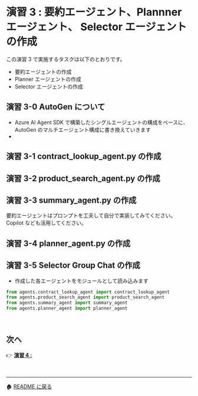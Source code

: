 # 演習 3 : 要約エージェント、Plannner エージェント、 Selector エージェントの作成

この演習 3 で実施するタスクは以下のとおりです。
- 要約エージェントの作成
- Planner エージェントの作成
- Selector エージェントの作成

## 演習 3-0 AutoGen について
- Azure AI Agent SDK で構築したシングルエージェントの構成をベースに、 AutoGen のマルチエージェント構成に書き換えていきます
- 

## 演習 3-1 contract_lookup_agent.py の作成

## 演習 3-2 product_search_agent.py の作成

## 演習 3-3 summary_agent.py の作成
要約エージェントはプロンプトを工夫して自分で実装してみてください。
Copilot なども活用してください。

## 演習 3-4 planner_agent.py の作成

## 演習 3-5 Selector Group Chat の作成
- 作成した各エージェントをモジュールとして読み込みます
```　python
from agents.contract_lookup_agent import contract_lookup_agent
from agents.product_search_agent import product_search_agent
from agents.summary_agent import summary_agent
from agents.planner_agent import planner_agent
```

<br>

## 次へ

👉 [**演習 4  :**](Ex01-1.md) 

<br>

<hr>

🏚️ [README に戻る](README.md)